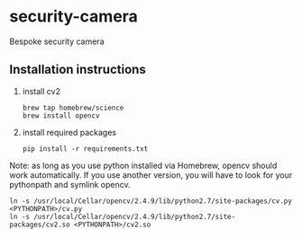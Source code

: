 # security-camera
Bespoke security camera


## Installation instructions

1. install cv2
    ```
    brew tap homebrew/science
    brew install opencv
    ```
2. install required packages
    ```
    pip install -r requirements.txt
    ```

Note: as long as you use python installed via Homebrew, opencv should work automatically. If you use another version, you will have to look for your pythonpath and symlink opencv.
```
ln -s /usr/local/Cellar/opencv/2.4.9/lib/python2.7/site-packages/cv.py <PYTHONPATH>/cv.py
ln -s /usr/local/Cellar/opencv/2.4.9/lib/python2.7/site-packages/cv2.so <PYTHONPATH>/cv2.so
```
